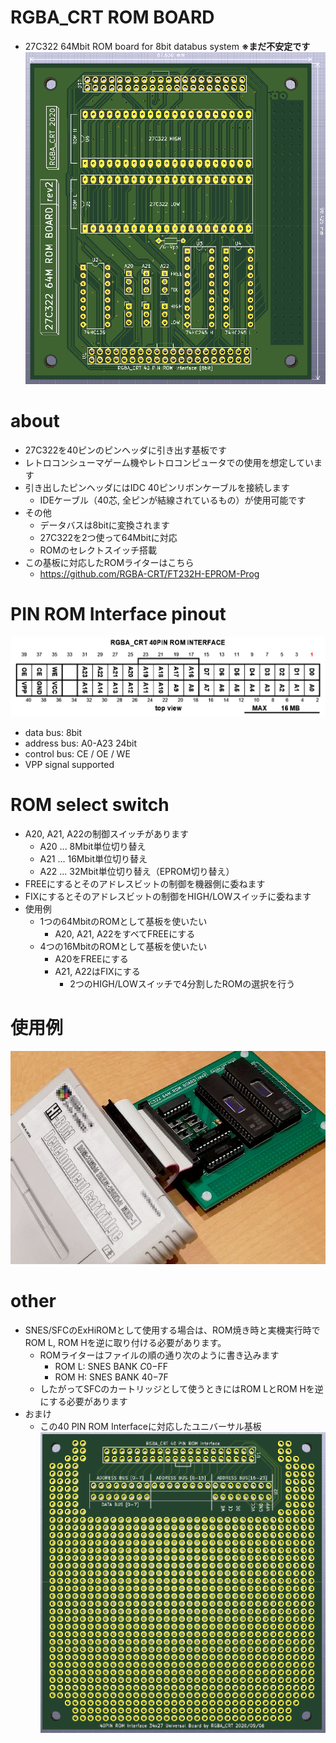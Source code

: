 # RGBA_CRT ROM BOARD
+ 27C322 64Mbit ROM board for 8bit databus system
**※まだ不安定です**
![rev2 pcb](rev2/27c322_rev2_wired.png)

# about
+ 27C322を40ピンのピンヘッダに引き出す基板です
+ レトロコンシューマゲーム機やレトロコンピュータでの使用を想定しています
+ 引き出したピンヘッダにはIDC 40ピンリボンケーブルを接続します
	+ IDEケーブル（40芯, 全ピンが結線されているもの）が使用可能です
+ その他
	+ データバスは8bitに変換されます
	+ 27C322を2つ使って64Mbitに対応
	+ ROMのセレクトスイッチ搭載
+ この基板に対応したROMライターはこちら
	+ https://github.com/RGBA-CRT/FT232H-EPROM-Prog

# PIN ROM Interface pinout
![pinout 8bit](pinout_8bit.png)

+ data bus: 8bit
+ address bus: A0-A23 24bit
+ control bus: CE / OE / WE
+ VPP signal supported

# ROM select switch
+ A20, A21, A22の制御スイッチがあります
	+ A20 ... 8Mbit単位切り替え
	+ A21 ... 16Mbit単位切り替え
	+ A22 ... 32Mbit単位切り替え（EPROM切り替え）
+ FREEにするとそのアドレスビットの制御を機器側に委ねます
+ FIXにするとそのアドレスビットの制御をHIGH/LOWスイッチに委ねます
+ 使用例
	+ 1つの64MbitのROMとして基板を使いたい
		+ A20, A21, A22をすべてFREEにする
	+ 4つの16MbitのROMとして基板を使いたい
		+ A20をFREEにする
		+ A21, A22はFIXにする
			+ 2つのHIGH/LOWスイッチで4分割したROMの選択を行う

# 使用例
![connection](cart.jpg)

# other
+ SNES/SFCのExHiROMとして使用する場合は、ROM焼き時と実機実行時でROM L, ROM Hを逆に取り付ける必要があります。
	+ ROMライターはファイルの順の通り次のように書き込みます
		+ ROM L: SNES BANK $C0-$FF
		+ ROM H: SNES BANK $40-$7F
	+ したがってSFCのカートリッジとして使うときにはROM LとROM Hを逆にする必要があります
+ おまけ
	+ この40 PIN ROM Interfaceに対応したユニバーサル基板
	![univ pcb](universal/universal_2.png)

